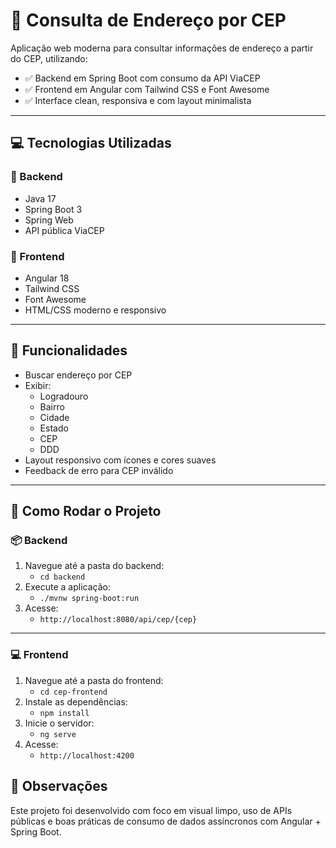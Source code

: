 
# 📍 Consulta de Endereço por CEP

Aplicação web moderna para consultar informações de endereço a partir do CEP, utilizando:

- ✅ Backend em Spring Boot com consumo da API ViaCEP
- ✅ Frontend em Angular com Tailwind CSS e Font Awesome
- ✅ Interface clean, responsiva e com layout minimalista

---

## 💻 Tecnologias Utilizadas

### 🔹 Backend
- Java 17
- Spring Boot 3
- Spring Web
- API pública ViaCEP

### 🔹 Frontend
- Angular 18
- Tailwind CSS
- Font Awesome
- HTML/CSS moderno e responsivo

---

## 🧠 Funcionalidades

- Buscar endereço por CEP
- Exibir:
  - Logradouro
  - Bairro
  - Cidade
  - Estado
  - CEP
  - DDD
- Layout responsivo com ícones e cores suaves
- Feedback de erro para CEP inválido

---

## 🚀 Como Rodar o Projeto

### 📦 Backend

1. Navegue até a pasta do backend:
   - `cd backend`
2. Execute a aplicação:
   - `./mvnw spring-boot:run`
3. Acesse:
   - `http://localhost:8080/api/cep/{cep}`

---

### 💻 Frontend

1. Navegue até a pasta do frontend:
   - `cd cep-frontend`
2. Instale as dependências:
   - `npm install`
3. Inicie o servidor:
   - `ng serve`
4. Acesse:
   - `http://localhost:4200`

## 📌 Observações

Este projeto foi desenvolvido com foco em visual limpo, uso de APIs públicas e boas práticas de consumo de dados assíncronos com Angular + Spring Boot.
